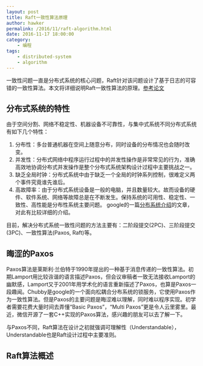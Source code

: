 ```yaml
---
layout: post
title: Raft一致性算法原理
author: hawker
permalink: /2016/11/raft-algorithm.html
date: 2016-11-17 18:00:00
category:
    - 编程
tags:
    - distributed-system
    - algorithm
---
```

一致性问题一直是分布式系统的核心问题，Raft针对该问题设计了基于日志的可容错的一致性算法。本文将详细说明Raft一致性算法的原理。[参考论文](https://pdos.csail.mit.edu/6.824/papers/raft-extended.pdf)

## 分布式系统的特性
由于空间分割、网络不稳定性、机器设备不可靠性，与集中式系统不同分布式系统有如下几个特性：
1. 分布性：多台普通机器在空间上随意分布，同时设备的分布情况也会随时改变。
2. 并发性：分布式网络中程序运行过程中的并发性操作是非常常见的行为，准确高效地协调分布式并发操作是整个分布式系统架构设计过程中主要挑战之一。
3. 缺乏全局时钟：分布式系统中由于缺乏一个全局的时钟系列控制，很难定义两个事件究竟谁先谁后。
4. 高故障率：由于分布式系统设备是一般的电脑，并且数量较大。故而设备的硬件、软件系统、网络等故障总是在不断发生。保持系统的可用性、稳定性、一致性、高性能是分布性系统主要问题。
google的一篇[分布系统介绍](http://www.hpcs.cs.tsukuba.ac.jp/~tatebe/lecture/h23/dsys/dsd-tutorial.html)的文章，对此有比较详细的介绍。


目前，解决分布式系统一致性问题的方法主要有：二阶段提交(2PC)、三阶段提交(3PC)、一致性算法(Paxos, Raft)等。


## 晦涩的Paxos
Paxos算法是莱斯利·兰伯特于1990年提出的一种基于消息传递的一致性算法。初期Lamport用比较诙谐的语言描述Paxos，但会议审稿者一致无法接收Lamport的幽默感，Lamport又于2001年用学术化的语言重新描述了Paxos，也算是Paxos一段趣闻。Chubby是google的一个面向松耦合分布系统的锁服务，它使用Paxos作为一致性算法。但是Paxos的主要问题是晦涩难以理解，同时难以程序实现。初学者需要花费大量时间去弄懂“Basic Paxos”，“Multi Paxos”更是令人云里雾里。最近，微信开源了一套C++实现的Paxos算法，感兴趣的朋友可以去了解一下。

与Paxos不同，Raft算法在设计之初就强调可理解性（Understandable），Understandable也是Raft设计过程中主要准则。

## Raft算法概述
